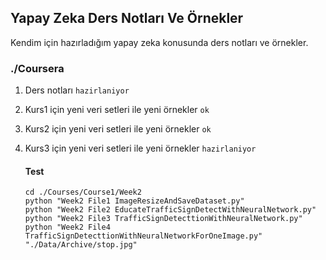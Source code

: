 ## Yapay Zeka Ders Notları Ve Örnekler
Kendim için hazırladığım yapay zeka konusunda ders notları ve örnekler.

### ./Coursera
1. Ders notları `hazirlaniyor`
2. Kurs1 için yeni veri setleri ile yeni örnekler `ok`
3. Kurs2 için yeni veri setleri ile yeni örnekler `ok`
4. Kurs3 için yeni veri setleri ile yeni örnekler `hazirlaniyor`

   #### Test 
   ```
   cd ./Courses/Course1/Week2
   python "Week2 File1 ImageResizeAndSaveDataset.py"
   python "Week2 File2 EducateTrafficSignDetectWithNeuralNetwork.py"
   python "Week2 File3 TrafficSignDetecttionWithNeuralNetwork.py"
   python "Week2 File4 TrafficSignDetecttionWithNeuralNetworkForOneImage.py" "./Data/Archive/stop.jpg"
   ```
